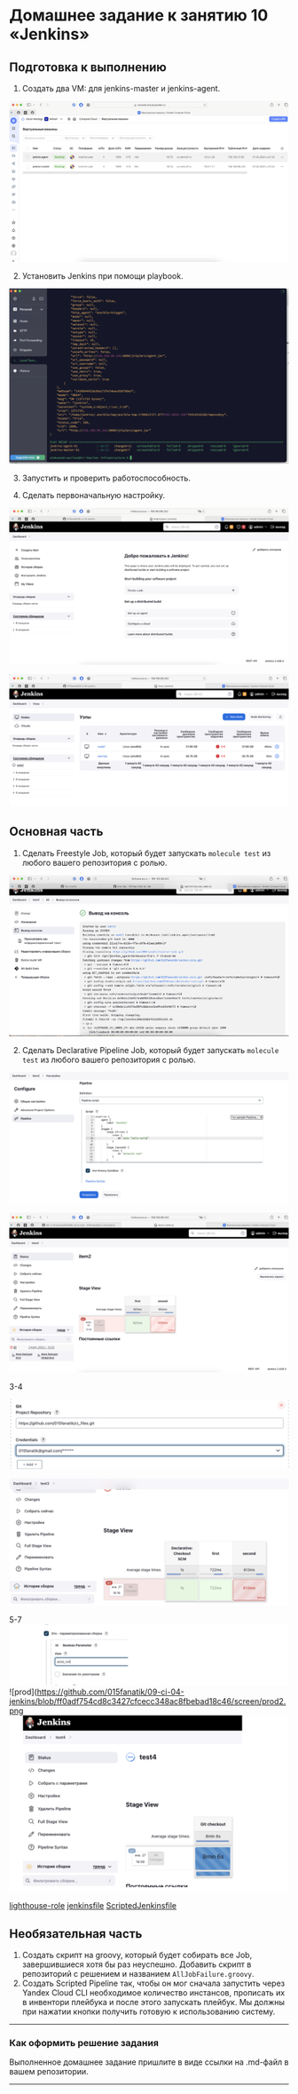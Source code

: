 # Домашнее задание к занятию 10 «Jenkins»

## Подготовка к выполнению

1. Создать два VM: для jenkins-master и jenkins-agent.
  
![vms](https://github.com/015fanatik/09-ci-04-jenkins/blob/0fbfded0f4d9a3cb1069000e8bfce8e259a036ed/screen/vms.png)

2. Установить Jenkins при помощи playbook.

![playbook](https://github.com/015fanatik/09-ci-04-jenkins/blob/d4879bd36c41004e8185dadc004f89b541cfc7f2/screen/playbook.png)

3. Запустить и проверить работоспособность.

4. Сделать первоначальную настройку.

![jenkins ](https://github.com/015fanatik/09-ci-04-jenkins/blob/14853c93e0e9403291f0afc43f238f55dfd97699/screen/jenkins1.png)

![jenkins ](https://github.com/015fanatik/09-ci-04-jenkins/blob/14853c93e0e9403291f0afc43f238f55dfd97699/screen/jenkins2.png)

## Основная часть

1. Сделать Freestyle Job, который будет запускать `molecule test` из любого вашего репозитория с ролью.

![freejob](https://github.com/015fanatik/09-ci-04-jenkins/blob/f6a26a401e34d00380b77baad1563b568b10b922/screen/freejob.png)

2. Сделать Declarative Pipeline Job, который будет запускать `molecule test` из любого вашего репозитория с ролью.

![scripted](https://github.com/015fanatik/09-ci-04-jenkins/blob/281b6952a4f8e3638cc8467bd923c7ccb191f93b/screen/scripted.png)

![scripted](https://github.com/015fanatik/09-ci-04-jenkins/blob/85f98ba1c7b60efbec7ee6833822a443830d2e48/screen/scripted2.png)


3-4

![scren](https://github.com/015fanatik/09-ci-04-jenkins/blob/554f2e0d7278ca1233b1d3f5339ee2a3fecd3163/screen/multi1.png)

![screen](https://github.com/015fanatik/09-ci-04-jenkins/blob/d68fa90607d494e82678b886f829cfc09da75a8f/screen/multi.png)

5-7
![prod](https://github.com/015fanatik/09-ci-04-jenkins/blob/ff0adf754cd8c3427cfcecc348ac8fbebad18c46/screen/pro_run.png)
![prod](https://github.com/015fanatik/09-ci-04-jenkins/blob/ff0adf754cd8c3427cfcecc348ac8fbebad18c46/screen/prod2.png
![prod](https://github.com/015fanatik/09-ci-04-jenkins/blob/ff0adf754cd8c3427cfcecc348ac8fbebad18c46/screen/prod3.png)

[lighthouse-role](https://github.com/015fanatik/lighthouse-role.git)
[jenkinsfile](https://github.com/015fanatik/09-ci-04-jenkins/blob/7c20fd58a86e5934eebb37cf058a4e83a16aeff6/ci_file/jenkinsfile)
[ScriptedJenkinsfile](https://github.com/015fanatik/09-ci-04-jenkins/blob/7c20fd58a86e5934eebb37cf058a4e83a16aeff6/ci_file/ScriptedJenkinsfile)

## Необязательная часть

1. Создать скрипт на groovy, который будет собирать все Job, завершившиеся хотя бы раз неуспешно. Добавить скрипт в репозиторий с решением и названием `AllJobFailure.groovy`.
2. Создать Scripted Pipeline так, чтобы он мог сначала запустить через Yandex Cloud CLI необходимое количество инстансов, прописать их в инвентори плейбука и после этого запускать плейбук. Мы должны при нажатии кнопки получить готовую к использованию систему.

---

### Как оформить решение задания

Выполненное домашнее задание пришлите в виде ссылки на .md-файл в вашем репозитории.

---
